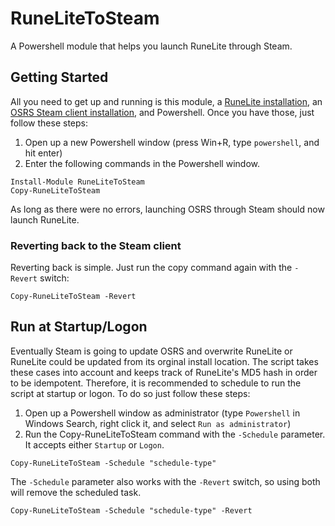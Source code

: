 # RuneLiteToSteam
A Powershell module that helps you launch RuneLite through Steam.

## Getting Started
All you need to get up and running is this module, a [RuneLite installation](https://runelite.net/), an [OSRS Steam client installation](https://store.steampowered.com/app/1343370/Old_School_RuneScape/), and Powershell. Once you have those, just follow these steps:
1. Open up a new Powershell window (press Win+R, type `powershell`, and hit enter)
2. Enter the following commands in the Powershell window.
  ```
  Install-Module RuneLiteToSteam
  Copy-RuneLiteToSteam
  ```
As long as there were no errors, launching OSRS through Steam should now launch RuneLite.

### Reverting back to the Steam client
Reverting back is simple. Just run the copy command again with the `-Revert` switch:
  ```
  Copy-RuneLiteToSteam -Revert
  ```
  
## Run at Startup/Logon
Eventually Steam is going to update OSRS and overwrite RuneLite or RuneLite could be updated from its orginal install location. The script takes these cases into account and keeps track of RuneLite's MD5 hash in order to be idempotent. Therefore, it is recommended to schedule to run the script at startup or logon. To do so just follow these steps:
1. Open up a Powershell window as administrator (type `Powershell` in Windows Search, right click it, and select `Run as administrator`)
2. Run the Copy-RuneLiteToSteam command with the `-Schedule` parameter. It accepts either `Startup` or `Logon`.
  ```
  Copy-RuneLiteToSteam -Schedule "schedule-type"
  ```
The `-Schedule` parameter also works with the `-Revert` switch, so using both will remove the scheduled task.
  ```
  Copy-RuneLiteToSteam -Schedule "schedule-type" -Revert
  ```